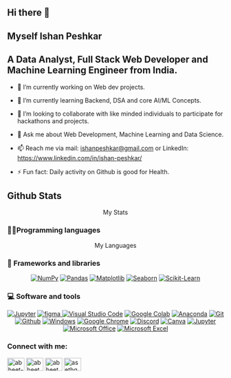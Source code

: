 ## Hi there 👋
## Myself Ishan Peshkar
## A Data Analyst, Full Stack Web Developer and Machine Learning Engineer from India.

<!--
**ISHANPESHKAR/ISHANPESHKAR** is a ✨ _special_ ✨ repository because its `README.md` (this file) appears on your GitHub profile.

Here are some ideas to get you started:
-->
- 🔭 I’m currently working on Web dev projects.
  
- 🌱 I’m currently learning Backend, DSA and core AI/ML Concepts.
  
- 👯 I’m looking to collaborate with like minded individuals to participate for hackathons and projects.
  
- 💬 Ask me about Web Development, Machine Learning and Data Science.
  
- 📫 Reach me via mail: ishanpeshkar@gmail.com  or LinkedIn: https://www.linkedin.com/in/ishan-peshkar/
  
- ⚡ Fun fact: Daily activity on Github is good for Health.

## Github Stats
<p align="center">
  <!-- <img alt="My stats" src="https://github-readme-stats.vercel.app/api?username=ishanpeshkar&show_icons=true&theme=transparent"/> -->
  My Stats
</p>

### 👨‍💻Programming languages

<p align="center">
    <!-- <img alt="My most used laguages" src="https://github-readme-stats.vercel.app/api/top-langs?username=sawarijamgaonkar&show_icons=true&locale=en&layout=compact&theme=gotham"/> -->
  My Languages
</p>

### 🧰 Frameworks and libraries

<p align="center">
   <a href="#"><img alt="NumPy" src="https://img.shields.io/badge/-NumPy-013243?style=for-the-badge&logo=numpy&logoColor=white"></a>
    <a href="#"><img alt="Pandas" src="https://img.shields.io/badge/-Pandas-150458?style=for-the-badge&logo=pandas&logoColor=white"></a>
    <a href="#"><img alt="Matplotlib" src="https://img.shields.io/badge/-Matplotlib-3776AB?style=for-the-badge&logo=matplotlib&logoColor=white"></a>
    <a href="#"><img alt="Seaborn" src="https://img.shields.io/badge/-Seaborn-3776AB?style=for-the-badge&logo=seaborn&logoColor=white"></a>
    <a href="#"><img alt="Scikit-Learn" src="https://img.shields.io/badge/-Scikit%20Learn-F7931E?style=for-the-badge&logo=scikitlearn&logoColor=white" ></a>
</p>


### 💻 Software and tools

<p align="center">
<a href="#"><img alt="Jupyter" src="https://img.shields.io/badge/-Jupyter-F37626?style=for-the-badge&logo=Jupyter&logoColor=white"></a>
<a href="#"><img src="https://img.shields.io/badge/Figma-F37626?style=for-the-badge&logo=Figma&logoColor=white" alt="figma"/> </a>
<a href="#"><img alt="Visual Studio Code" src="https://img.shields.io/badge/-visual%20studio%20code-0078d7?style=for-the-badge&logo=visualstudiocode&logoColor=white"></a>
<a href="#"><img alt="Google Colab" src="https://img.shields.io/badge/-Google%20Colab-222222?style=for-the-badge&logo=googlecolab&logoColor=white"></a>
<a href="#"><img alt="Anaconda" src="https://img.shields.io/badge/-Anaconda-44A833?style=for-the-badge&logo=anaconda&logoColor=white"></a>
<a href="#"><img alt="Git" src="https://img.shields.io/badge/-Git-F05032?style=for-the-badge&logo=git&logoColor=white"></a>
<a href="#"><img alt="Github" src="https://img.shields.io/badge/-Github-181717?style=for-the-badge&logo=github&logoColor=white"></a>
<a href="#"><img alt="Windows" src="https://img.shields.io/badge/-Windows-0078D6?style=for-the-badge&logo=windows&logoColor=white"></a>
<a href="#"><img alt="Google Chrome" src="https://img.shields.io/badge/-Google%20Chrome-4285F4?style=for-the-badge&logo=googlechrome&logoColor=white"></a>
<a href="#"><img alt="Discord" src="https://img.shields.io/badge/-Discord-5865F2?style=for-the-badge&logo=discord&logoColor=white"></a>
<a href="#"><img alt="Canva" src="https://img.shields.io/badge/-Canva-00C4CC?style=for-the-badge&logo=canva&logoColor=white"></a>
<a href="#"><img alt="Jupyter" src="https://img.shields.io/badge/C++-F37626?style=for-the-badge&logo=Cplusplus&logoColor=white"></a>
<a href="#"><img alt="Microsoft Office" src="https://img.shields.io/badge/-Microsoft%20Office-D83B01?style=for-the-badge&logo=microsoftoffice&logoColor=white"></a>
<a href="#"><img alt="Microsoft Excel" src="https://img.shields.io/badge/-Microsoft%20Excel-217346?style=for-the-badge&logo=microsoftexcel&logoColor=white"></a>

</p>

<h3 align="left">Connect with me:</h3>
<p align="left">
<a href="https://www.linkedin.com/in/ishan-peshkar/" target="blank"><img align="center" src="https://raw.githubusercontent.com/rahuldkjain/github-profile-readme-generator/master/src/images/icons/Social/linked-in-alt.svg" alt="abheet-seth" height="30" width="40" /></a>
<a href="https://www.instagram.com/_ishan.10/" target="blank"><img align="center" src="https://raw.githubusercontent.com/rahuldkjain/github-profile-readme-generator/master/src/images/icons/Social/instagram.svg" alt="abheet seth" height="30" width="40" /></a>
<a href="https://leetcode.com/u/IshanPeshkar/" target="blank"><img align="center" src="https://raw.githubusercontent.com/rahuldkjain/github-profile-readme-generator/master/src/images/icons/Social/leet-code.svg" alt="abheet_seth_" height="30" width="40" /></a>
<a href="https://www.geeksforgeeks.org/user/ishanpe9y8o/" target="blank"><img align="center" src="https://raw.githubusercontent.com/rahuldkjain/github-profile-readme-generator/master/src/images/icons/Social/geeks-for-geeks.svg" alt="asethq4nl" height="30" width="40" /></a>
</p>
